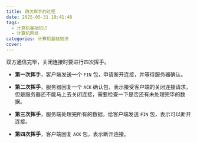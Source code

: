 ```yaml
---
title: 四次挥手的过程
date: 2025-05-31 19:41:48
tags:
  - 计算机基础知识
  - 计算机网络
categories: 计算机基础知识
cover: 
---
```


双方通信完毕，关闭连接时要进行四次挥手。

- **第一次挥手**，客户端发送一个 `FIN` 包，申请断开连接，并等待服务器确认。

- **第二次挥手**，服务器回复一个 `ACK` 确认包，表示接受客户端的关闭连接请求，但是服务器还不能马上去关闭连接，需要检查一下是否还有未处理完毕的数据。
- **第三次挥手**，服务端处理完所有的数据，给客户端发送 `FIN` 包，表示可以断开连接。
- **第四次挥手**，客户端回复 `ACK` 包，表示断开连接。

